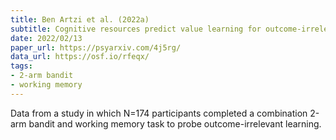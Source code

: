 ```yaml
---
title: Ben Artzi et al. (2022a)
subtitle: Cognitive resources predict value learning for outcome-irrelevant features
date: 2022/02/13
paper_url: https://psyarxiv.com/4j5rg/
data_url: https://osf.io/rfeqx/
tags:
- 2-arm bandit
- working memory
---
```


Data from a study in which N=174 participants completed a combination 2-arm bandit and working memory task to probe outcome-irrelevant learning.
